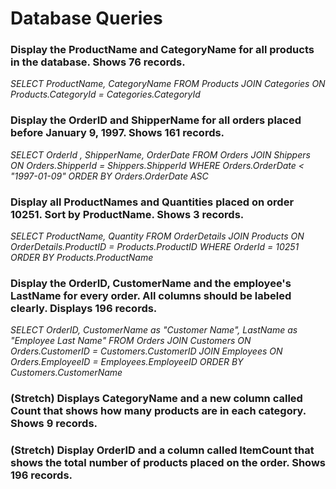 # Database Queries

### Display the ProductName and CategoryName for all products in the database. Shows 76 records.
*SELECT ProductName, CategoryName FROM Products JOIN Categories ON Products.CategoryId = Categories.CategoryId*


### Display the OrderID and ShipperName for all orders placed before January 9, 1997. Shows 161 records.
*SELECT OrderId , ShipperName, OrderDate FROM Orders JOIN Shippers ON Orders.ShipperId = Shippers.ShipperId 
WHERE Orders.OrderDate < "1997-01-09" ORDER BY Orders.OrderDate ASC*


### Display all ProductNames and Quantities placed on order 10251. Sort by ProductName. Shows 3 records.
*SELECT ProductName, Quantity FROM OrderDetails JOIN Products ON OrderDetails.ProductID = Products.ProductID 
WHERE OrderId = 10251 ORDER BY Products.ProductName*


### Display the OrderID, CustomerName and the employee's LastName for every order. All columns should be labeled clearly. Displays 196 records.
*SELECT OrderID, CustomerName as "Customer Name", LastName as "Employee Last Name" FROM Orders JOIN Customers ON Orders.CustomerID = Customers.CustomerID JOIN Employees ON Orders.EmployeeID = Employees.EmployeeID
ORDER BY Customers.CustomerName*


### (Stretch)  Displays CategoryName and a new column called Count that shows how many products are in each category. Shows 9 records.



### (Stretch) Display OrderID and a  column called ItemCount that shows the total number of products placed on the order. Shows 196 records. 